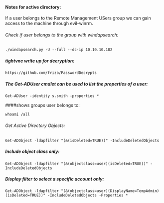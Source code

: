 #### Notes for active directory:

If a user belongs to the Remote Management USers group we can gain access to the machine through evil-winrm.
###### Check if user belongs to the group with windapsearch:
```
./windapsearch.py -U --full --dc-ip 10.10.10.182
```

##### tightvnc write up for decryption:
```
https://github.com/frizb/PasswordDecrypts
```
##### The Get-ADUser cmdlet can be used to list the properties of a user:
```
Get-ADUser -identity s.smith -properties *
```
####shows groups user belongs to:
```
whoami /all
```
###### Get Active Directory Objects:
```
Get-ADObject -ldapfilter "(&(isDeleted=TRUE))" -IncludeDeletedObjects
```
##### Include object class only:
```
Get-ADObject -ldapfilter "(&(objectclass=user)(isDeleted=TRUE))" -
IncludeDeletedObjects
```

##### Display filter to select a specific account only:
```
Get-ADObject -ldapfilter "(&(objectclass=user)(DisplayName=TempAdmin)
(isDeleted=TRUE))" -IncludeDeletedObjects -Properties *
```
